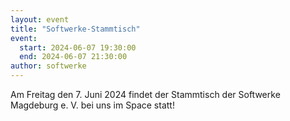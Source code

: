 ```yaml
---
layout: event
title: "Softwerke-Stammtisch"
event:
  start: 2024-06-07 19:30:00
  end: 2024-06-07 21:30:00
author: softwerke
---
```


Am Freitag den 7. Juni 2024 findet der Stammtisch der Softwerke Magdeburg e. V. bei uns im Space statt!
